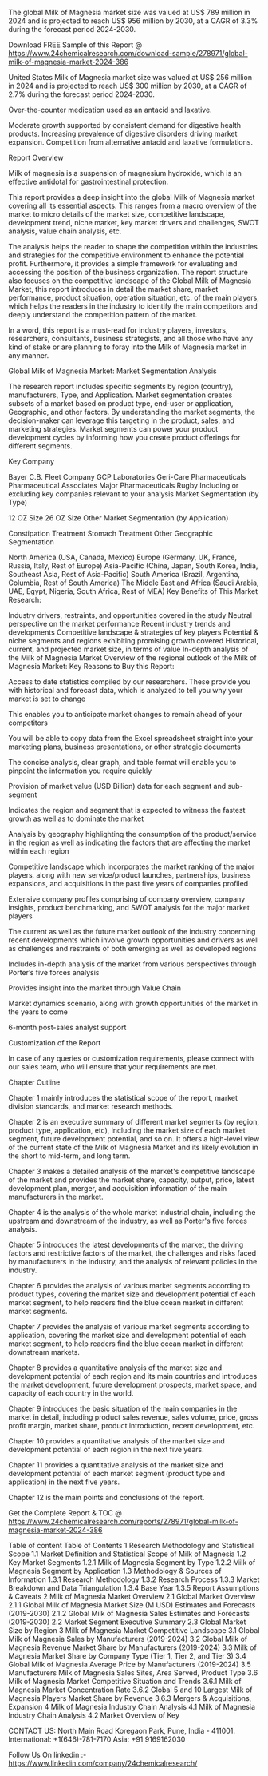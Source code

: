 The global Milk of Magnesia market size was valued at US$ 789 million in 2024 and is projected to reach US$ 956 million by 2030, at a CAGR of 3.3% during the forecast period 2024-2030.

Download FREE Sample of this Report @ https://www.24chemicalresearch.com/download-sample/278971/global-milk-of-magnesia-market-2024-386

United States Milk of Magnesia market size was valued at US$ 256 million in 2024 and is projected to reach US$ 300 million by 2030, at a CAGR of 2.7% during the forecast period 2024-2030.

Over-the-counter medication used as an antacid and laxative.

Moderate growth supported by consistent demand for digestive health products. Increasing prevalence of digestive disorders driving market expansion. Competition from alternative antacid and laxative formulations.

Report Overview

Milk of magnesia is a suspension of magnesium hydroxide, which is an effective antidotal for gastrointestinal protection.

This report provides a deep insight into the global Milk of Magnesia market covering all its essential aspects. This ranges from a macro overview of the market to micro details of the market size, competitive landscape, development trend, niche market, key market drivers and challenges, SWOT analysis, value chain analysis, etc.

The analysis helps the reader to shape the competition within the industries and strategies for the competitive environment to enhance the potential profit. Furthermore, it provides a simple framework for evaluating and accessing the position of the business organization. The report structure also focuses on the competitive landscape of the Global Milk of Magnesia Market, this report introduces in detail the market share, market performance, product situation, operation situation, etc. of the main players, which helps the readers in the industry to identify the main competitors and deeply understand the competition pattern of the market.

In a word, this report is a must-read for industry players, investors, researchers, consultants, business strategists, and all those who have any kind of stake or are planning to foray into the Milk of Magnesia market in any manner.

Global Milk of Magnesia Market: Market Segmentation Analysis

The research report includes specific segments by region (country), manufacturers, Type, and Application. Market segmentation creates subsets of a market based on product type, end-user or application, Geographic, and other factors. By understanding the market segments, the decision-maker can leverage this targeting in the product, sales, and marketing strategies. Market segments can power your product development cycles by informing how you create product offerings for different segments.

Key Company

Bayer
C.B. Fleet Company
GCP Laboratories
Geri-Care Pharmaceuticals
Pharmaceutical Associates
Major Pharmaceuticals
Rugby
Including or excluding key companies relevant to your analysis
Market Segmentation (by Type)

12 OZ Size
26 OZ Size
Other
Market Segmentation (by Application)

Constipation Treatment
Stomach Treatment
Other
Geographic Segmentation

North America (USA, Canada, Mexico)
Europe (Germany, UK, France, Russia, Italy, Rest of Europe)
Asia-Pacific (China, Japan, South Korea, India, Southeast Asia, Rest of Asia-Pacific)
South America (Brazil, Argentina, Columbia, Rest of South America)
The Middle East and Africa (Saudi Arabia, UAE, Egypt, Nigeria, South Africa, Rest of MEA)
Key Benefits of This Market Research:

Industry drivers, restraints, and opportunities covered in the study
Neutral perspective on the market performance
Recent industry trends and developments
Competitive landscape & strategies of key players
Potential & niche segments and regions exhibiting promising growth covered
Historical, current, and projected market size, in terms of value
In-depth analysis of the Milk of Magnesia Market
Overview of the regional outlook of the Milk of Magnesia Market:
Key Reasons to Buy this Report:

Access to date statistics compiled by our researchers. These provide you with historical and forecast data, which is analyzed to tell you why your market is set to change

This enables you to anticipate market changes to remain ahead of your competitors

You will be able to copy data from the Excel spreadsheet straight into your marketing plans, business presentations, or other strategic documents

The concise analysis, clear graph, and table format will enable you to pinpoint the information you require quickly

Provision of market value (USD Billion) data for each segment and sub-segment

Indicates the region and segment that is expected to witness the fastest growth as well as to dominate the market

Analysis by geography highlighting the consumption of the product/service in the region as well as indicating the factors that are affecting the market within each region

Competitive landscape which incorporates the market ranking of the major players, along with new service/product launches, partnerships, business expansions, and acquisitions in the past five years of companies profiled

Extensive company profiles comprising of company overview, company insights, product benchmarking, and SWOT analysis for the major market players

The current as well as the future market outlook of the industry concerning recent developments which involve growth opportunities and drivers as well as challenges and restraints of both emerging as well as developed regions

Includes in-depth analysis of the market from various perspectives through Porter’s five forces analysis

Provides insight into the market through Value Chain

Market dynamics scenario, along with growth opportunities of the market in the years to come

6-month post-sales analyst support

Customization of the Report

In case of any queries or customization requirements, please connect with our sales team, who will ensure that your requirements are met.

Chapter Outline

Chapter 1 mainly introduces the statistical scope of the report, market division standards, and market research methods.

Chapter 2 is an executive summary of different market segments (by region, product type, application, etc), including the market size of each market segment, future development potential, and so on. It offers a high-level view of the current state of the Milk of Magnesia Market and its likely evolution in the short to mid-term, and long term.

Chapter 3 makes a detailed analysis of the market's competitive landscape of the market and provides the market share, capacity, output, price, latest development plan, merger, and acquisition information of the main manufacturers in the market.

Chapter 4 is the analysis of the whole market industrial chain, including the upstream and downstream of the industry, as well as Porter's five forces analysis.

Chapter 5 introduces the latest developments of the market, the driving factors and restrictive factors of the market, the challenges and risks faced by manufacturers in the industry, and the analysis of relevant policies in the industry.

Chapter 6 provides the analysis of various market segments according to product types, covering the market size and development potential of each market segment, to help readers find the blue ocean market in different market segments.

Chapter 7 provides the analysis of various market segments according to application, covering the market size and development potential of each market segment, to help readers find the blue ocean market in different downstream markets.

Chapter 8 provides a quantitative analysis of the market size and development potential of each region and its main countries and introduces the market development, future development prospects, market space, and capacity of each country in the world.

Chapter 9 introduces the basic situation of the main companies in the market in detail, including product sales revenue, sales volume, price, gross profit margin, market share, product introduction, recent development, etc.

Chapter 10 provides a quantitative analysis of the market size and development potential of each region in the next five years.

Chapter 11 provides a quantitative analysis of the market size and development potential of each market segment (product type and application) in the next five years.

Chapter 12 is the main points and conclusions of the report.

Get the Complete Report & TOC @ https://www.24chemicalresearch.com/reports/278971/global-milk-of-magnesia-market-2024-386

Table of content
Table of Contents
1 Research Methodology and Statistical Scope
1.1 Market Definition and Statistical Scope of Milk of Magnesia
1.2 Key Market Segments
1.2.1 Milk of Magnesia Segment by Type
1.2.2 Milk of Magnesia Segment by Application
1.3 Methodology & Sources of Information
1.3.1 Research Methodology
1.3.2 Research Process
1.3.3 Market Breakdown and Data Triangulation
1.3.4 Base Year
1.3.5 Report Assumptions & Caveats
2 Milk of Magnesia Market Overview
2.1 Global Market Overview
2.1.1 Global Milk of Magnesia Market Size (M USD) Estimates and Forecasts (2019-2030)
2.1.2 Global Milk of Magnesia Sales Estimates and Forecasts (2019-2030)
2.2 Market Segment Executive Summary
2.3 Global Market Size by Region
3 Milk of Magnesia Market Competitive Landscape
3.1 Global Milk of Magnesia Sales by Manufacturers (2019-2024)
3.2 Global Milk of Magnesia Revenue Market Share by Manufacturers (2019-2024)
3.3 Milk of Magnesia Market Share by Company Type (Tier 1, Tier 2, and Tier 3)
3.4 Global Milk of Magnesia Average Price by Manufacturers (2019-2024)
3.5 Manufacturers Milk of Magnesia Sales Sites, Area Served, Product Type
3.6 Milk of Magnesia Market Competitive Situation and Trends
3.6.1 Milk of Magnesia Market Concentration Rate
3.6.2 Global 5 and 10 Largest Milk of Magnesia Players Market Share by Revenue
3.6.3 Mergers & Acquisitions, Expansion
4 Milk of Magnesia Industry Chain Analysis
4.1 Milk of Magnesia Industry Chain Analysis
4.2 Market Overview of Key

CONTACT US:
North Main Road Koregaon Park, Pune, India - 411001.
International: +1(646)-781-7170
Asia: +91 9169162030

Follow Us On linkedin :- https://www.linkedin.com/company/24chemicalresearch/
